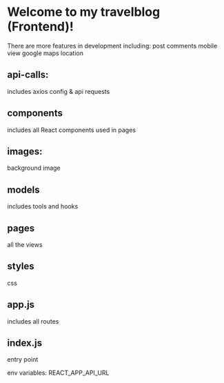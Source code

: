 # Welcome to my travelblog (Frontend)!

There are more features in development including:
post comments
mobile view
google maps location

## api-calls: 
includes axios config & api requests
## components
includes all React components used in pages
## images:
background image
## models
includes tools and hooks
## pages
all the views
## styles
css

## app.js 
includes all routes
## index.js
entry point

env variables:
REACT_APP_API_URL